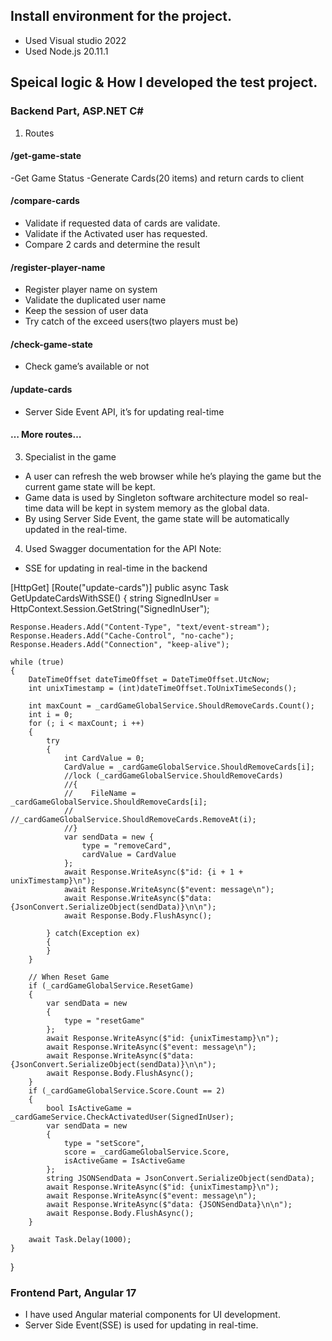 ## Install environment for the project.
- Used Visual studio 2022
- Used Node.js 20.11.1

## Speical logic & How I developed the test project.

###	Backend Part, ASP.NET C#

1)	Routes
#### /get-game-state
-Get Game Status
-Generate Cards(20 items) and return cards to client
#### /compare-cards
- Validate if requested data of cards are validate.
-	Validate if the Activated user has requested.
- Compare 2 cards and determine the result
#### /register-player-name
- Register player name on system
-	Validate the duplicated user name
-	Keep the session of user data
-	Try catch of the exceed users(two players must be)
#### /check-game-state
- Check game’s available or not
#### /update-cards
- Server Side Event API, it’s for updating real-time
#### … More routes…	

3)	Specialist in the game
-	A user can refresh the web browser while he’s playing the game but the current game state will be kept.
-	Game data is used by Singleton software architecture model so real-time data will be kept in system memory as the global data.
-	By using Server Side Event, the game state will be automatically updated in the real-time.
4)	Used Swagger documentation for the API
Note:
-	SSE for updating in real-time in the backend

[HttpGet]
[Route("update-cards")]
public async Task<IActionResult> GetUpdateCardsWithSSE()
{
    string SignedInUser = HttpContext.Session.GetString("SignedInUser");

    Response.Headers.Add("Content-Type", "text/event-stream");
    Response.Headers.Add("Cache-Control", "no-cache");
    Response.Headers.Add("Connection", "keep-alive");

    while (true)
    {
        DateTimeOffset dateTimeOffset = DateTimeOffset.UtcNow;
        int unixTimestamp = (int)dateTimeOffset.ToUnixTimeSeconds();

        int maxCount = _cardGameGlobalService.ShouldRemoveCards.Count();
        int i = 0;
        for (; i < maxCount; i ++)
        {
            try
            {
                int CardValue = 0;
                CardValue = _cardGameGlobalService.ShouldRemoveCards[i];
                //lock (_cardGameGlobalService.ShouldRemoveCards)
                //{
                //    FileName = _cardGameGlobalService.ShouldRemoveCards[i];
                //    //_cardGameGlobalService.ShouldRemoveCards.RemoveAt(i);
                //}
                var sendData = new { 
                    type = "removeCard",
                    cardValue = CardValue
                };
                await Response.WriteAsync($"id: {i + 1 + unixTimestamp}\n");
                await Response.WriteAsync($"event: message\n");
                await Response.WriteAsync($"data: {JsonConvert.SerializeObject(sendData)}\n\n");
                await Response.Body.FlushAsync();

            } catch(Exception ex)
            {
            }
        }

        // When Reset Game
        if (_cardGameGlobalService.ResetGame)
        {
            var sendData = new
            {
                type = "resetGame"
            };
            await Response.WriteAsync($"id: {unixTimestamp}\n");
            await Response.WriteAsync($"event: message\n");
            await Response.WriteAsync($"data: {JsonConvert.SerializeObject(sendData)}\n\n");
            await Response.Body.FlushAsync();
        }
        if (_cardGameGlobalService.Score.Count == 2)
        {
            bool IsActiveGame = _cardGameService.CheckActivatedUser(SignedInUser);
            var sendData = new
            {
                type = "setScore",
                score = _cardGameGlobalService.Score,
                isActiveGame = IsActiveGame
            };
            string JSONSendData = JsonConvert.SerializeObject(sendData);
            await Response.WriteAsync($"id: {unixTimestamp}\n");
            await Response.WriteAsync($"event: message\n");
            await Response.WriteAsync($"data: {JSONSendData}\n\n");
            await Response.Body.FlushAsync();
        }

        await Task.Delay(1000);
    }
}

###	Frontend Part, Angular 17
-	I have used Angular material components for UI development.
-	Server Side Event(SSE) is used for updating in real-time.
